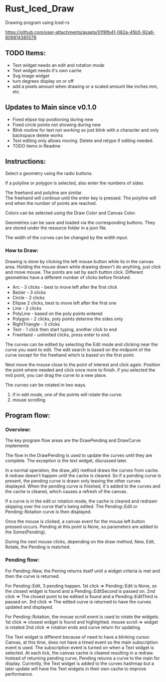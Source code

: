 # Rust_Iced_Draw
Drawing program using Iced-rs

https://github.com/user-attachments/assets/01f8fb41-082a-45b5-92a6-806814385578

## TODO Items:
* Text widget needs an edit and rotation mode
* Text widget needs it's own cache
* Svg image widget
* turn degrees display on or off
* add a pixels amount when drawing or a scaled amount like inches mm, etc.

## Updates to Main since v0.1.0
* Fixed elipse top positioning during new
* Fixed circle points not showing during new
* Blink routine for text not working so just blink with a character and only backspace delete works
* Text editing only allows moving.  Delete and retype if editing needed.
* TODO items in Readme

## Instructions:

Select a geometry using the radio buttons.

If a polyline or polygon is selected, also enter the numbers of sides.

The freehand and polyline are similar.  
The freehand will continue until the enter key is pressed.
The polyline will end when the number of points are reached.

Colors can be selected using the Draw Color and Canvas Color.

Geometries can be save and loaded via the corresponding buttons.
They are stored under the resource folder in a json file.

The width of the curves can be changed by the width input.

### How to Draw:

Drawing is done by clicking the left mouse button while its in the canvas area.
Holding the mouse down while drawing doesn't do anything, just click and move mouse.
The points are set by each button click.
Different geometries have a different number of clicks before finished.

* Arc - 3 clicks - best to move left after the first click
* Bezier - 3 clicks
* Circle - 2 clicks
* Ellipse 2 clicks, best to move left after the first one
* Line - 2 clicks
* PolyLine - based on the poly points entered
* Polygon - 2 clicks, poly points determe the sides only
* RightTriangle - 3 clicks
* Text - 1 click then start typing, another click to end
* FreeHand  - unlimited clicks, press enter to end.


The curves can be edited by selecting the Edit mode and clicking
near the curve you want to edit.  The edit search is based on the 
midpoint of the curve except for the freehand which is based on the first point.

Next move the mouse close to the point of interest and click again.
Position the point where needed and click once more to finish.
if you selected the mid point, you can drag the curve to a new place.

The curves can be rotated in two ways.
1. if in edit mode, one of the points will rotate the curve.
2. mouse scrolling.



## Program flow:

### Overview: 
The key program flow areas are the DrawPending and DrawCurve implements

The flow in the DrawPending is used to update the curves until they are complete.
The exception is the text widget, discussed later.

In a normal operation, the draw_all() method draws the curves from cache.  
A redraw doesn't happen until the cache is cleared.  So if a pending curve is present,
the pending curve is drawn only leaving the other curves displayed.
When the pending curve is finished, it's added to the curves and the cache is cleared,
which causes a refresh of the canvas.

If a curve is in the edit or rotation mode, the cache is cleared and redrawn skipping
over the curve that's being edited.  The Pending::Edit or Pending::Rotation curve is then 
displayed.

Once the mouse is clicked, a canvas event for the mouse left button pressed occurs.
Pending at this point is None, so parameters are added to the Some(Pending).

During the next mouse clicks, depending on the draw method, New, Edit, Rotate,
the Pending is matched.

### Pending flow:

For Pending::New, the Pening returns itself until a widget criteria is met and 
then the curve is returned.

For Pending::Edit, 3 pending happen.
1st click => Pending::Edit is None, so the closest widget is found and a Pending::EditSecond
is passed on.
2nd click => The closest point to be editied is found and a Pending::EditThird is passed on.
3rd click => The edited curve is returned to have the curves updated and displayed.

For Pending::Rotation, the mouse scroll event is used to rotate the widgets.
1st click => closest widget is found and highlighted.
mouse scroll => widget is rotated
2nd click => rotation ends and curve return for updating.

The Text widget is different because of need to have a blinking cursor.
Canvas, at this time, does not have a timed event so the main subscription event is used.
The subscription event is turned on when a Text widget is selected.  At each tick,
the canvas cache is cleared resulting in a redraw.  Instead of returning pending curve, 
Pending returns a curve to the main for display.  Currently, the Text widget is added to
the curves hashmap but a later update will have the Text widgets in their own cache to improve 
performance.

